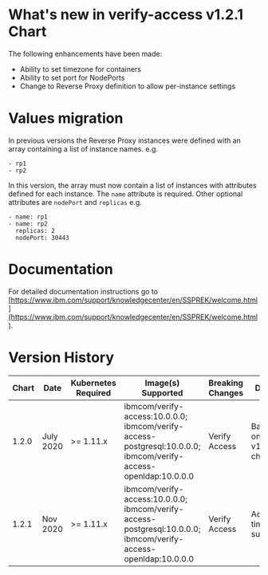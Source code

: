 # What's new in verify-access v1.2.1 Chart
The following enhancements have been made:
* Ability to set timezone for containers
* Ability to set port for NodePorts
* Change to Reverse Proxy definition to allow per-instance settings

# Values migration
In previous versions the Reverse Proxy instances were defined with an array containing a list of instance names. e.g.
```
- rp1
- rp2
```

In this version, the array must now contain a list of instances with attributes defined for each instance.  The `name` attribute is required.  Other optional attributes are `nodePort` and `replicas` e.g.
```
- name: rp1
- name: rp2
  replicas: 2
  nodePort: 30443
```

# Documentation
For detailed documentation instructions go to [https://www.ibm.com/support/knowledgecenter/en/SSPREK/welcome.html](https://www.ibm.com/support/knowledgecenter/en/SSPREK/welcome.html).


# Version History

| Chart | Date | Kubernetes Required | Image(s) Supported | Breaking Changes | Details
| ----- | ---- | ------------------- | ------------------ | ---------------- | -------
| 1.2.0 | July 2020  | >= 1.11.x | ibmcom/verify-access:10.0.0.0; ibmcom/verify-access-postgresql:10.0.0.0; ibmcom/verify-access-openldap:10.0.0.0 | Verify Access | Based on ISAM v1.2.0 charts
| 1.2.1 | Nov 2020  | >= 1.11.x | ibmcom/verify-access:10.0.0.0; ibmcom/verify-access-postgresql:10.0.0.0; ibmcom/verify-access-openldap:10.0.0.0 | Verify Access | Add timezone support
